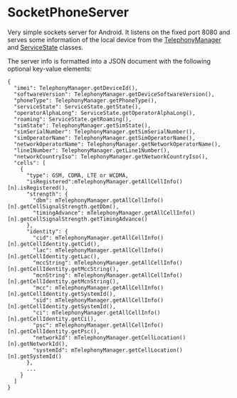 # SocketPhoneServer
Very simple sockets server for Android. It listens on the fixed port 8080 and serves some information of the local device from the  [TelephonyManager](https://developer.android.com/reference/android/telephony/TelephonyManager) and [ServiceState](https://developer.android.com/reference/android/telephony/ServiceState) classes.

The server info is formatted into a JSON document with the following optional key-value elements:
```
{
  "imei": TelephonyManager.getDeviceId(),
  "softwareVersion": TelephonyManager.getDeviceSoftwareVersion(),
  "phoneType": TelephonyManager.getPhoneType(),
  "serviceState": ServiceState.getState(),
  "operatorAlphaLong": ServiceState.getOperatorAlphaLong(),
  "roaming": ServiceState.getRoaming(),
  "simState": TelephonyManager.getSimState(),
  "simSerialNumber": TelephonyManager.getSimSerialNumber(),
  "simOperatorName": TelephonyManager.getSimOperatorName(),
  "networkOperatorName": TelephonyManager.getNetworkOperatorName(),
  "line1Number": TelephonyManager.getLine1Number(),
  "networkCountryIso": TelephonyManager.getNetworkCountryIso(),
  "cells": [
    {
      "type": GSM, CDMA, LTE or WCDMA,   
      "isRegistered":mTelephonyManager.getAllCellInfo()[n].isRegistered(),      
      "strength": {
        "dbm": mTelephonyManager.getAllCellInfo()[n].getCellSignalStrength.getDbm(),
        "timingAdvance": mTelephonyManager.getAllCellInfo()[n].getCellSignalStrength.getTimingAdvance()
      },
      "identity": {
        "cid": mTelephonyManager.getAllCellInfo()[n].getCellIdentity.getCid(),
        "lac": mTelephonyManager.getAllCellInfo()[n].getCellIdentity.getLac(),
        "mccString": mTelephonyManager.getAllCellInfo()[n].getCellIdentity.getMccString(),
        "mcnString": mTelephonyManager.getAllCellInfo()[n].getCellIdentity.getMcnString(),
        "mcc": mTelephonyManager.getAllCellInfo()[n].getCellIdentity.getSystemId(),
        "sid": mTelephonyManager.getAllCellInfo()[n].getCellIdentity.getSystemId(),
        "ci": mTelephonyManager.getAllCellInfo()[n].getCellIdentity.getCi(),
        "psc": mTelephonyManager.getAllCellInfo()[n].getCellIdentity.getPsc(),
        "networkId": mTelephonyManager.getCellLocation()[n].getNetworkId(),
        "systemId": mTelephonyManager.getCellLocation()[n].getSystemId()
      },
      ...
    }
  ]
}
```
